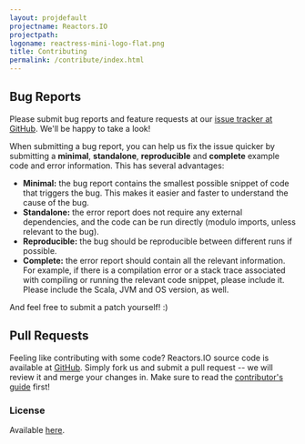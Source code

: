 ```yaml
---
layout: projdefault
projectname: Reactors.IO
projectpath: 
logoname: reactress-mini-logo-flat.png
title: Contributing
permalink: /contribute/index.html
---
```




## Bug Reports

Please submit bug reports and feature requests at our
[issue tracker at GitHub](https://github.com/reactors-io/reactors/issues).
We'll be happy to take a look!

When submitting a bug report, you can help us fix the issue quicker
by submitting a **minimal**, **standalone**, **reproducible** and
**complete** example code and error information.
This has several advantages:

- **Minimal:** the bug report contains the smallest possible snippet of code
  that triggers the bug.
  This makes it easier and faster to understand the cause of the bug.
- **Standalone:** the error report does not require any external dependencies, and the
  code can be run directly (modulo imports, unless relevant to the bug).
- **Reproducible:** the bug should be reproducible between different runs if possible.
- **Complete:** the error report should contain all the relevant information.
  For example, if there is a compilation error or a stack trace associated with
  compiling or running the relevant code snippet, please include it. Please include the
  Scala, JVM and OS version, as well.

And feel free to submit a patch yourself! :)


## Pull Requests

Feeling like contributing with some code?
Reactors.IO source code is available at
[GitHub](https://github.com/reactors-io/reactors).
Simply fork us and submit a pull request --
we will review it and merge your changes in.
Make sure to read the
[contributor's guide](http://storm-enroute.com/dev/contribute/) first!


### License

Available [here](https://raw.githubusercontent.com/reactors-io/reactors/master/LICENSE).

<span id="licensebox"></span>

<script src="/resources/js/setlicense.js">_</script>
<script src="/resources/js/setlicense-reactress.js">_</script>
